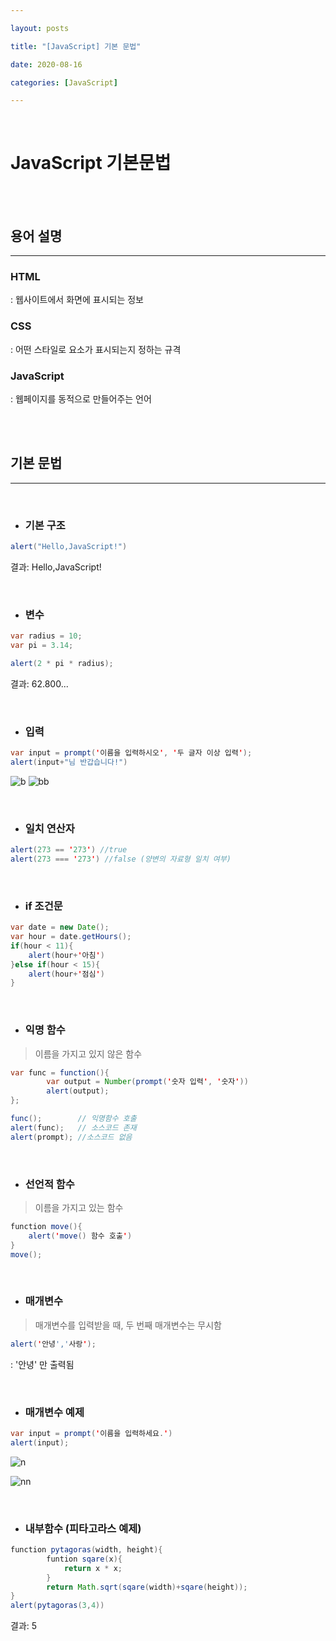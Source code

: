 ```yaml
---

layout: posts

title: "[JavaScript] 기본 문법"

date: 2020-08-16

categories: [JavaScript]

---
```


<br>


# JavaScript 기본문법

<br>
<br>

## 용어 설명

- - -

### HTML
: 웹사이트에서 화면에 표시되는 정보

### CSS
: 어떤 스타일로 요소가 표시되는지 정하는 규격

### JavaScript
: 웹페이지를 동적으로 만들어주는 언어

<br>
<br>

## 기본 문법

- - -

<br>

- ### 기본 구조

```java
alert("Hello,JavaScript!")
```
결과: Hello,JavaScript!

<br>

- ### 변수

```java
var radius = 10;
var pi = 3.14;

alert(2 * pi * radius);
```
결과: 62.800...


<br>

- ### 입력

```java
var input = prompt('이름을 입력하시오', '두 글자 이상 입력');
alert(input+"님 반갑습니다!")
```

![b](https://user-images.githubusercontent.com/67821750/90115571-3d7ebf80-dd8f-11ea-9343-37edebeec40a.png)
![bb](https://user-images.githubusercontent.com/67821750/90115579-3eafec80-dd8f-11ea-8549-5c5ba1a82c07.png)

<br>

- ### 일치 연산자

```java
alert(273 == '273') //true
alert(273 === '273') //false (양변의 자료형 일치 여부)
```

<br>

- ### if 조건문

```java
var date = new Date();
var hour = date.getHours();
if(hour < 11){
	alert(hour+'아침')
}else if(hour < 15){
	alert(hour+'점심')
}
```

<br>

- ### 익명 함수

> 이름을 가지고 있지 않은 함수

```java
var func = function(){
		var output = Number(prompt('숫자 입력', '숫자'))
        alert(output);
};

func();        // 익명함수 호출
alert(func);   // 소스코드 존재
alert(prompt); //소스코드 없음
```

<br>

- ### 선언적 함수

> 이름을 가지고 있는 함수

```java
function move(){
	alert('move() 함수 호출')
}
move();
```

<br>

- ### 매개변수

> 매개변수를 입력받을 때, 두 번째 매개변수는 무시함

```java
alert('안녕','사랑');
```
: '안녕' 만 출력됨

<br>

- ### 매개변수 예제

```java
var input = prompt('이름을 입력하세요.')
alert(input);
```

![n](https://user-images.githubusercontent.com/67821750/90116565-a3b81200-dd90-11ea-94b0-2a3cf1e94d00.png)

![nn](https://user-images.githubusercontent.com/67821750/90116569-a581d580-dd90-11ea-8517-a19fabf407bd.png)

<br>

- ### 내부함수 (피타고라스 예제)

```java
function pytagoras(width, height){
		funtion sqare(x){
        	return x * x;
        }
        return Math.sqrt(sqare(width)+sqare(height));
}
alert(pytagoras(3,4))
```

결과: 5

<br>

<br>



